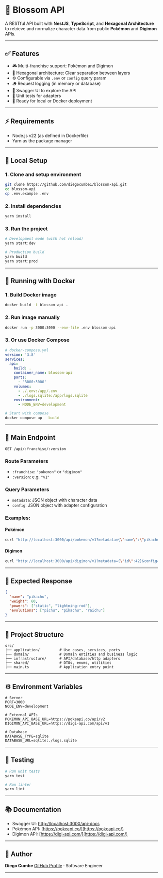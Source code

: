 
# 🌸 Blossom API

A RESTful API built with **NestJS**, **TypeScript**, and **Hexagonal Architecture** to retrieve and normalize character data from public **Pokémon** and **Digimon** APIs.

---

## ✅ Features

- 🎮 Multi-franchise support: Pokémon and Digimon
- 🧱 Hexagonal architecture: Clear separation between layers
- ⚙️ Configurable via `.env` or `config` query param
- 🪵 Request logging (in memory or database)
- 📜 Swagger UI to explore the API
- 🧪 Unit tests for adapters
- 🐳 Ready for local or Docker deployment

---

## ⚡ Requirements

- Node.js v22 (as defined in Dockerfile)
- Yarn as the package manager

---

## 🔧 Local Setup

### 1. Clone and setup environment

```bash
git clone https://github.com/diegocumbe1/blossom-api.git
cd blossom-api
cp .env.example .env
````

### 2. Install dependencies

```bash
yarn install
```

### 3. Run the project

```bash
# Development mode (with hot reload)
yarn start:dev

# Production build
yarn build
yarn start:prod
```

---

## 🐳 Running with Docker

### 1. Build Docker image

```bash
docker build -t blossom-api .
```

### 2. Run image manually

```bash
docker run -p 3000:3000 --env-file .env blossom-api
```

### 3. Or use Docker Compose

```yaml
# docker-compose.yml
version: '3.8'
services:
  api:
    build: .
    container_name: blossom-api
    ports:
      - '3000:3000'
    volumes:
      - ./.env:/app/.env
      - ./logs.sqlite:/app/logs.sqlite
    environment:
      - NODE_ENV=development
```

```bash
# Start with compose
docker-compose up --build
```

---

## 🔌 Main Endpoint

```
GET /api/:franchise/:version
```

### Route Parameters

* `:franchise`: `"pokemon"` or `"digimon"`
* `:version`: e.g. `"v1"`

### Query Parameters

* `metadata`: JSON object with character data
* `config`: JSON object with adapter configuration

### Examples:

#### Pokémon

```bash
curl "http://localhost:3000/api/pokemon/v1?metadata={\"name\":\"pikachu\"}&config={\"baseUrl\":\"https://pokeapi.co/api/v2\"}"
```

#### Digimon

```bash
curl "http://localhost:3000/api/digimon/v1?metadata={\"id\":42}&config={\"baseUrl\":\"https://digi-api.com/api/v1\"}"
```

---

## 📄 Expected Response

```json
{
  "name": "pikachu",
  "weight": 60,
  "powers": ["static", "lightning-rod"],
  "evolutions": ["pichu", "pikachu", "raichu"]
}
```

---

## 📁 Project Structure

```
src/
├── application/         # Use cases, services, ports
├── domain/              # Domain entities and business logic
├── infrastructure/      # API/database/http adapters
├── shared/              # DTOs, enums, utilities
├── main.ts              # Application entry point
```

---

## ⚙️ Environment Variables

```env
# Server
PORT=3000
NODE_ENV=development

# External APIs
POKEMON_API_BASE_URL=https://pokeapi.co/api/v2
DIGIMON_API_BASE_URL=https://digi-api.com/api/v1

# Database
DATABASE_TYPE=sqlite
DATABASE_URL=sqlite:./logs.sqlite
```

---

## 🧪 Testing

```bash
# Run unit tests
yarn test

# Run linter
yarn lint
```

---

## 📚 Documentation

* Swagger UI: [http://localhost:3000/api-docs](http://localhost:3000/api-docs)
* Pokémon API: [https://pokeapi.co/](https://pokeapi.co/)
* Digimon API: [https://digi-api.com/](https://digi-api.com/)

---

## 👤 Author

**Diego Cumbe**
[GitHub Profile](https://github.com/diegocumbe1) · Software Engineer 

---

